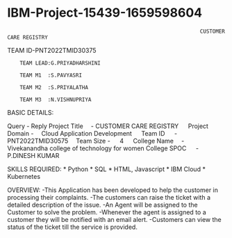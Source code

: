 # IBM-Project-15439-1659598604
                                                                  CUSTOMER CARE REGISTRY
TEAM ID-PNT2022TMID30375

        TEAM LEAD:G.PRIYADHARSHINI
        
        TEAM M1  :S.PAVYASRI
        
        TEAM M2  :S.PRIYALATHA
        
        TEAM M3  :N.VISHNUPRIYA
        
BASIC DETAILS:

Query   	     -   Reply
Project Title	 -   CUSTOMER CARE REGISTRY  
Project Domain	-  Cloud Application Development  
Team ID	       -   PNT2022TMID30575 
Team Size	     -   4  
College Name	 -   Vivekanandha college of technology for women
College SPOC	  -  P.DINESH KUMAR

SKILLS REQUIRED:
          * Python
          * SQL
          * HTML, Javascript
          * IBM Cloud
          * Kubernetes
          
OVERVIEW:
       -This Application has been developed to help the customer in processing their complaints.
       -The customers can raise the ticket with a detailed description of the issue.
       -An Agent will be assigned to the Customer to solve the problem.
       -Whenever the agent is assigned to a customer they will be notified with an email alert.
       -Customers can view the status of the ticket till the service is provided.
       
